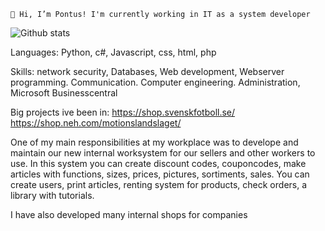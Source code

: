     👋 Hi, I’m Pontus! I'm currently working in IT as a system developer
![Github stats](https://github-readme-stats.vercel.app/api?username=Ppontan)

Languages: Python, c#, Javascript, css, html, php

Skills:
network security, Databases, Web development, Webserver programming. Communication. Computer engineering. Administration, Microsoft Businesscentral

Big projects ive been in:
https://shop.svenskfotboll.se/
https://shop.neh.com/motionslandslaget/

One of my main responsibilities at my workplace was to develope and maintain our new internal worksystem for our sellers and other workers to use. 
In this system you can create discount codes, couponcodes, make articles with functions, sizes, prices, pictures, sortiments, sales. You can create users, print articles, renting system for products, check orders, a library with tutorials.

I have also developed many internal shops for companies

